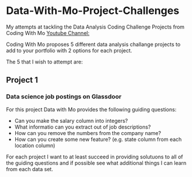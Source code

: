 # Data-With-Mo-Project-Challenges
My attempts at tackling the Data Analysis Coding Challenge Projects from Coding With Mo [Youtube Channel: ](https://www.youtube.com/watch?v=wObV_hwu2QM)

Coding With Mo proposes 5 different data analysis challange projects to add to your portfolio with 2 options for each project.

The 5 that I wish to attempt are:

## Project 1 
### Data science job postings on Glassdoor

For this project Data with Mo provides the following guiding questions:

- Can you make the salary column into integers?
- What informatio can you extract out of job descriptions?
- How can you remove the numbers from the company name?
- How can you create some new feature? (e.g. state column from each location column)


For each project I want to at least succeed in providing solutuons to all of the guiding questions and if possible see what additional things I can learn from each data set.

